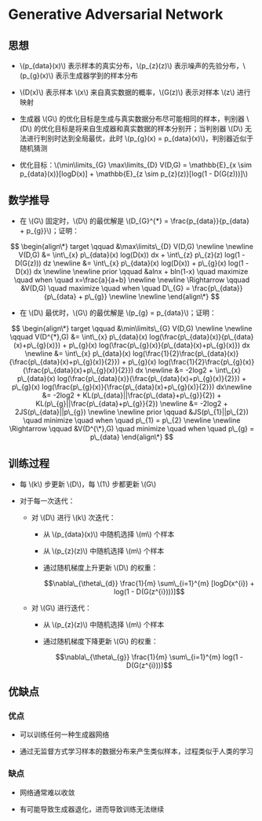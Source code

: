 <script type="text/javascript" src="http://cdn.mathjax.org/mathjax/latest/MathJax.js?config=default"></script>

# Generative Adversarial Network

## 思想

- \\(p\_{data}(x)\\) 表示样本的真实分布，\\(p_{z}(z)\\) 表示噪声的先验分布，\\(p\_{g}(x)\\) 表示生成器学到的样本分布

- \\(D(x)\\) 表示样本 \\(x\\) 来自真实数据的概率，\\(G(z)\\) 表示对样本 \\(z\\) 进行映射

- 生成器 \\(G\\) 的优化目标是生成与真实数据分布尽可能相同的样本，判别器 \\(D\\) 的优化目标是将来自生成器和真实数据的样本分别开；当判别器 \\(D\\) 无法进行判别时达到全局最优，此时 \\(p\_{g}(x) = p\_{data}(x)\\)，判别器近似于随机猜测

- 优化目标：\\(\min\limits\_{G} \max\limits\_{D} V(D,G) = \mathbb{E}\_{x \sim p\_{data}(x)}[logD(x)] + \mathbb{E}\_{z \sim p\_{z}(z)}[log(1 - D(G(z)))]\\)

## 数学推导

- 在 \\(G\\) 固定时，\\(D\\) 的最优解是 \\(D\_{G}^{*} = \frac{p\_{data}}{p\_{data} + p\_{g}}\\)；证明：

$$
\begin{align\*}
target \qquad &\max\limits\_{D} V(D,G) \newline \newline
V(D,G) &= \int\_{x} p\_{data}(x) log(D(x)) dx + \int\_{z} p\_{z}(z) log(1 - D(G(z))) dz \newline
&= \int\_{x} p\_{data}(x) log(D(x)) + p\_{g}(x) log(1 - D(x)) dx \newline \newline
prior \qquad &alnx + bln(1-x) \quad maximize \quad when \quad x=\frac{a}{a+b} \newline \newline
\Rightarrow \qquad &V(D,G) \quad maximize \quad when \quad D\_{G} = \frac{p\_{data}}{p\_{data} + p\_{g}} \newline \newline
\end{align\*}
$$

- 在 \\(D\\) 最优时，\\(G\\) 的最优解是 \\(p\_{g} = p_{data}\\)；证明：

$$
\begin{align\*}
target \qquad &\min\limits\_{G} V(D,G) \newline \newline
\qquad V(D^{*},G) &= \int\_{x} p\_{data}(x) log(\frac{p\_{data}(x)}{p\_{data}(x)+p\_{g}(x)}) + p\_{g}(x) log(\frac{p\_{g}(x)}{p\_{data}(x)+p\_{g}(x)}) dx \newline
&= \int\_{x} p\_{data}(x) log(\frac{1}{2}\frac{p\_{data}(x)}{\frac{p\_{data}(x)+p\_{g}(x)}{2}}) + p\_{g}(x) log(\frac{1}{2}\frac{p\_{g}(x)}{\frac{p\_{data}(x)+p\_{g}(x)}{2}}) dx \newline
&= -2log2 + \int\_{x} p\_{data}(x) log(\frac{p\_{data}(x)}{\frac{p\_{data}(x)+p\_{g}(x)}{2}}) + p\_{g}(x) log(\frac{p\_{g}(x)}{\frac{p\_{data}(x)+p\_{g}(x)}{2}}) dx\newline
&= -2log2 + KL(p\_{data}||\frac{p\_{data}+p\_{g}}{2}) + KL(p\_{g}||\frac{p\_{data}+p\_{g}}{2}) \newline
&= -2log2 + 2JS(p\_{data}||p\_{g}) \newline \newline
prior \qquad &JS(p\_{1}||p\_{2}) \quad minimize \quad when \quad p\_{1} = p\_{2} \newline \newline
\Rightarrow \qquad &V(D^{\*},G) \quad minimize \quad when \quad p\_{g} = p\_{data} 
\end{align\*}
$$

## 训练过程

- 每 \\(k\\) 步更新 \\(D\\)，每 \\(1\\) 步都更新 \\(G\\)

- 对于每一次迭代：

	- 对 \\(D\\) 进行 \\(k\\) 次迭代：

		- 从 \\(p\_{data}(x)\\) 中随机选择 \\(m\\) 个样本

		- 从 \\(p\_{z}(z)\\) 中随机选择 \\(m\\) 个样本

		- 通过随机梯度上升更新 \\(D\\) 的权重：

			$$\nabla\_{\theta\_{d}} \frac{1}{m} \sum\_{i=1}^{m} [logD(x^{i}) + log(1 - D(G(z^{i})))]$$

	- 对 \\(G\\) 进行迭代：

		- 从 \\(p\_{z}(z)\\) 中随机选择 \\(m\\) 个样本

		- 通过随机梯度下降更新 \\(G\\) 的权重：

			$$\nabla\_{\theta\_{g}} \frac{1}{m} \sum\_{i=1}^{m} log(1 - D(G(z^{i})))$$

## 优缺点

### 优点

- 可以训练任何一种生成器网络

- 通过无监督方式学习样本的数据分布来产生类似样本，过程类似于人类的学习

### 缺点

- 网络通常难以收敛

- 有可能导致生成器退化，进而导致训练无法继续